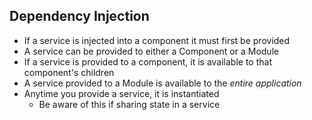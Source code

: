## Dependency Injection

* If a service is injected into a component it must first be provided
* A service can be provided to either a Component or a Module
* If a service is provided to a component, it is available to that component's children
* A service provided to a Module is available to the _entire application_
* Anytime you provide a service, it is instantiated
    * Be aware of this if sharing state in a service
